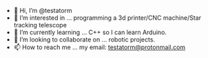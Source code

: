 - 👋 Hi, I’m @testatorm
- 👀 I’m interested in ... programming a 3d printer/CNC machine/Star tracking telescope
- 🌱 I’m currently learning ... C++ so I can learn Arduino.
- 💞️ I’m looking to collaborate on ... robotic projects.
- 📫 How to reach me ... my email: testatorm@protonmail.com

<!---
testatorm/testatorm is a ✨ special ✨ repository because its `README.md` (this file) appears on your GitHub profile.
You can click the Preview link to take a look at your changes.
--->
